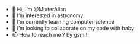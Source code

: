 - 👋 Hi, I’m @MixterAllan
- 👀 I’m interested in astronomy
- 🌱 I’m currently learning computer science
- 💞️ I’m looking to collaborate on my code with baby
- 📫 How to reach me ? by gsm !

<!---
MixterAllan/MixterAllan is a ✨ special ✨ repository because its `README.md` (this file) appears on your GitHub profile.
You can click the Preview link to take a look at your changes.
--->
